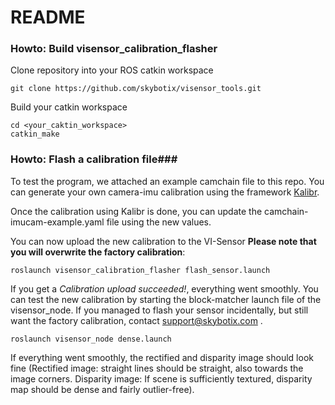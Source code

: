 # README #

### Howto: Build visensor_calibration_flasher ###

Clone repository into your ROS catkin workspace
```
git clone https://github.com/skybotix/visensor_tools.git
```
Build your catkin workspace
```
cd <your_caktin_workspace>
catkin_make
```

### Howto: Flash a calibration file###

To test the program, we attached an example camchain file to this repo. You can generate your own camera-imu calibration using the framework [Kalibr](https://github.com/ethz-asl/kalibr).

Once the calibration using Kalibr is done, you can update the camchain-imucam-example.yaml file using the new values.

You can now upload the new calibration to the VI-Sensor **Please note that you will overwrite the factory calibration**:
```
roslaunch visensor_calibration_flasher flash_sensor.launch
```
If you get a *Calibration upload succeeded!*, everything went smoothly. You can test the new calibration by starting the block-matcher launch file of the visensor_node. If you managed to flash your sensor incidentally, but still want the factory calibration, contact support@skybotix.com .
```
roslaunch visensor_node dense.launch
```
If everything went smoothly, the rectified and disparity image should look fine (Rectified image: straight lines should be straight, also towards the image corners. Disparity image: If scene is sufficiently textured, disparity map should be dense and fairly outlier-free).


